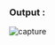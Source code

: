 ### Output :

![capture](https://cloud.githubusercontent.com/assets/20415358/18049717/888606a6-6e07-11e6-8084-99160c561f43.PNG)
